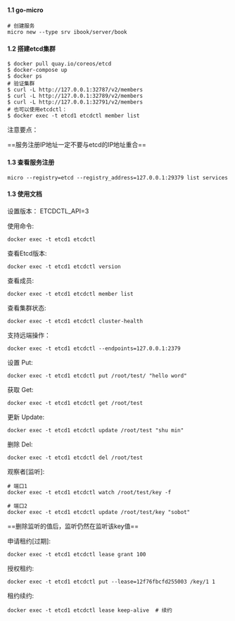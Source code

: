 #### 1.1 go-micro

```shell
# 创建服务
micro new --type srv ibook/server/book 
```

#### 1.2 搭建etcd集群

```shell
$ docker pull quay.io/coreos/etcd
$ docker-compose up
$ docker ps 
# 验证集群
$ curl -L http://127.0.0.1:32787/v2/members
$ curl -L http://127.0.0.1:32789/v2/members
$ curl -L http://127.0.0.1:32791/v2/members
# 也可以使用etcdctl：
$ docker exec -t etcd1 etcdctl member list
```

注意要点：

==服务注册IP地址一定不要与etcd的IP地址重合==

#### 1.3 查看服务注册

```shell
micro --registry=etcd --registry_address=127.0.0.1:29379 list services
```

#### 1.3 使用文档

设置版本： ETCDCTL_API=3

使用命令:

```shell
docker exec -t etcd1 etcdctl 
```

查看Etcd版本:

```shell
docker exec -t etcd1 etcdctl version
```

查看成员:

```shell
docker exec -t etcd1 etcdctl member list
```

查看集群状态:

```shell
docker exec -t etcd1 etcdctl cluster-health
```

支持远端操作：

```shell
docker exec -t etcd1 etcdctl --endpoints=127.0.0.1:2379
```

设置 Put:

```shell
docker exec -t etcd1 etcdctl put /root/test/ "hello word"
```

获取 Get:

```shell
docker exec -t etcd1 etcdctl get /root/test
```

更新 Update:

```shell
docker exec -t etcd1 etcdctl update /root/test "shu min"
```

删除 Del:

```shell
docker exec -t etcd1 etcdctl del /root/test
```

观察者[监听]:

```shell
# 端口1
docker exec -t etcd1 etcdctl watch /root/test/key -f 

# 端口2
docker exec -t etcd1 etcdctl update /root/test/key "sobot" 
```

==删除监听的值后，监听仍然在监听该key值==

申请租约[过期]:

```she 
docker exec -t etcd1 etcdctl lease grant 100
```

授权租约:

```shell
docker exec -t etcd1 etcdctl put --lease=12f76fbcfd255003 /key/1 1
```

租约续约:

```shell
docker exec -t etcd1 etcdctl lease keep-alive  # 续约
```

